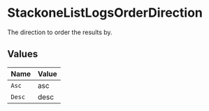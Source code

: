 # StackoneListLogsOrderDirection

The direction to order the results by.


## Values

| Name   | Value  |
| ------ | ------ |
| `Asc`  | asc    |
| `Desc` | desc   |